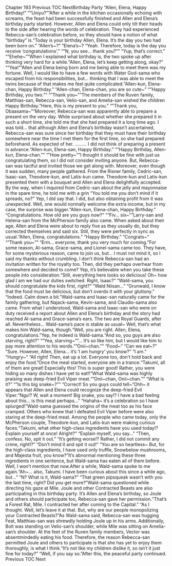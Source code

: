 Chapter 193 Previous TOC NextBirthday Party “Allen, Elena, Happy Birthday!” “”Uniyu?””After a while in the kitchen occasionally echoing with screams, the feast had been successfully finished and Allen and Elena’s birthday party started. However, Allen and Elena could only tilt their heads to the side after hearing the words of celebration. They had experienced Rebecca-san’s celebration before, so they should have a notion of what “birthday” is.“Today is your birthday Allen, Elena. It’s the day you two had been born on.” “Allen’s~?” “Elena’s~? “Yeah. Therefore, today is the day you receive ‘congratulations’.” “”N, you see… thank you?”” “Yup, that’s correct.” “”Ehehe~””When I explained what birthday is, the two spoke up after thinking very hard for a while.“Allen, Elena, let’s keep getting along, okay?” “”Yea!””Allen and Elena being born and me being able to meet them was my fortune. Well, I would like to have a few words with Water God-sama who escaped from his responsibilities, but… thinking that I was able to meet the twins because of that makes me feel quite complicated.“Allen-kun, Elena-chan, Happy Birthday.” “Allen-chan, Elena-chan, you are so cute~” “”Happy Birthday, you two.”” “”Thank you~””The members of the Ruven family, Matthias-san, Rebecca-san, Velio-san, and Amelia-san wished the children Happy Birthday.“Here, this is my present to you.” “”Thank you, Obaasama~””Moreover, Rebecca-san was apparently able to prepare a present on the very day. While surprised about whether she prepared it in such a short time, she told me that she had prepared it a long time ago. I was told… that although Allen and Elena’s birthday wasn’t ascertained, Rebecca-san was sure since her birthday that they must have their birthday somewhere near the time I met them for the first time, so she had prepared beforehand. As expected of her. ……… I did not think of preparing a present in advance.“Allen-kun, Elena-san, Happy Birthday.” “”Happy Birthday, Allen-kun, Elena-chan.”” “”How pretty~””I thought it should be fine with just us congratulating them, so I did not consider inviting anyone. But, Rebecca-san was tactful and invited those we get along with. Moreover, even though it was sudden, many people gathered. From the Risner family, Cedric-san, Isaac-san, Theodore-kun, and Latis-kun came. Theodore-kun and Latis-kun presented them with a bouquet and Allen and Elena delightfully accepted. By the way, when I inquired from Cedric-san about the jelly and mayonnaise in the spare time, he told me with a grin “You told me you don’t mind if it spreads, no?” Yep, I did say that. I did, but also obtaining profit from it was unexpected. Well, one would normally welcome the extra income, but in my case, the surprise was bigger.“Allen-kun, Elena-chan, Happy Birthday.” “Congratulations. How old are you guys now?” “”Fiv… six~””Larry-san and Helena-san from the McPherson family also came. When asked about their age, Allen and Elena were about to reply five as they usually do, but they corrected themselves and said six. Still, they were perfectly in sync as usual.“Allen, Elena, congratulations.” “Happy Birthday.” “Congrats~” “”Thank you~”” “Erm… everyone, thank you very much for coming.”For some reason, Al-sama, Grace-sama, and Lionel-sama came too. They have, for some mysterious reason, came to join us, but… I must not mind it, so I said my thanks without crumbling. I don’t think Rebecca-san had an invitation written for the royalty too. Then, did they perhaps overhear from somewhere and decided to come? Yep, it’s believable when you take these people into consideration.“Still, everything here looks so delicious! Oh~ how glad I am we had our duties switched. Right, Isaac?” “Wald-sama, you should congratulate the kids first, right?” “Wald Niisan…” “Grunwald, I know that the food must be delicious, but don’t overdo it with your gluttony.” “Indeed. Calm down a bit.”Wald-sama and Isaac-san naturally came for the family gathering, but Najack-sama, Kevin-sama, and Claudio-sama also came. From what I understood, Wald-sama and Isaac-san who were on duty received a report about Allen and Elena’s birthday and the story had reached Al-sama and Grace-sama’s ears. The two are Royal Guards, after all. Nevertheless… Wald-sama’s pace is stable as usual~ Well, that’s what makes him Wald-sama, though.“Well, you are right. Allen, Elena, congratulations.”Yep, he indeed is Wald-sama.“And so, you guys are also starving, right?” “”Yea, starving~””… It’s so like him, but I would like him to pay more attention to his words.“”Onii~chan.”” “Food~” “Can we eat~?” “Sure. However, Allen, Elena… it’s ‘I am hungry’ you know?” “I am.” “Hungry~” “All right! Then, eat up a lot. Everyone too, don’t hold back and enjoy the food.”Once the meal started, everyone ate in a trance.“Takumi, all of them are great! Especially this! This is super good! Rather, you were hiding so many dishes I have yet to eat!!”What Wald-sama was highly praising was deep-fried Evil Viper meat.“”Onii~chan, Onii~chan.”” “What is it?” “”Is this big snake~?”” “Correct! So you guys could tell~”Ohh~ it appears that Allen and Elena could recognize the deep-fried Evil Viper.“Ngu!? W, wait a moment! Big snake, you say!? I have a bad feeling about this… is this meat perhaps…” “Hahaha~ it’s a celebration so I have splurged!”Wald-sama guessed the origins of the meat too as his face cramped. Others who knew that I defeated Evil Viper before were also staring at the deep-fried meat. Among the people who came today, only the McPherson couple, Theodore-kun, and Latis-kun were making curious faces.“Takumi, what other high-class ingredients have you used today!? Explain yourself at once! Alright?” “Explain myself, you say…” “Then, confess. No, spit it out.” “It’s getting worse!? Rather, I did not commit any crime, right!?” “Don’t mind it and spit it out!” “You are so heartless~ But, for the high-class ingredients, I have used only truffle, Snowbelow mushrooms, and Majesta fruit, you know?”It’s abnormal mentioning these three ingredients in one sentence, but Wald-sama has eaten all of them before. Well, I won’t mention that now.After a while, Wald-sama spoke to me again.“Ah~… also, Takumi. I have been curious about this since a while ago, but…” “N? What is it, Wald-sama?” “That green pipsqueak wasn’t with you the last time, right? Did you get more?”Wald-sama questioned while directing his gaze at Mile. Joule and other Contracted Beasts are also participating in this birthday party. It’s Allen and Elena’s birthday, so Joule and others should participate too, Rebecca-san gave her permission.“That’s a Forest Rat, Mile. I contracted her after coming to the Capital.” “As I thought. Well, let’s leave it at that. But, why are our people monopolizing your Contracted Beasts?”As Wald-sama said, Rebecca-san was hugging Feat, Matthias-san was shrewdly holding Joule up in his arms. Additionally, Bolt was standing on Velio-san’s shoulder, while Mile was sitting on Amelia-san’s shoulder. At the feet of the Ruven family members, Vector was absentmindedly eating his food. Therefore, the reason Rebecca-san permitted Joule and others to participate is that she has yet to enjoy them thoroughly, is what I think.“It’s not like my children dislike it, so isn’t it just fine for today?” “Well, if you say so.”After this, the peaceful party continued. Previous TOC Next